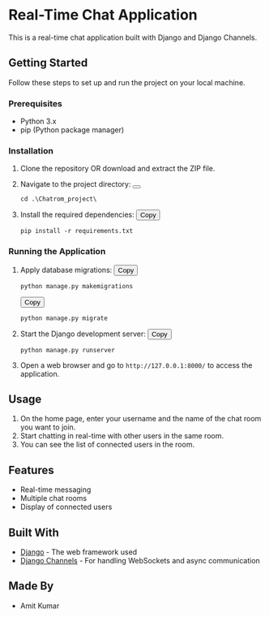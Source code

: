 # Real-Time Chat Application
This is a real-time chat application built with Django and Django Channels.

## Getting Started
Follow these steps to set up and run the project on your local machine.

### Prerequisites
- Python 3.x
- pip (Python package manager)

### Installation
1. Clone the repository 
   OR download and extract the ZIP file.

2. Navigate to the project directory:
   <button class="copy-button" data-clipboard-target="#cd-command"></button>
   <pre><code id="cd-command">cd .\Chatrom_project\</code></pre>

3. Install the required dependencies:
   <button class="copy-button" data-clipboard-target="#pip-install-command">Copy</button>
   <pre><code id="pip-install-command">pip install -r requirements.txt</code></pre>

### Running the Application
1. Apply database migrations:
   <button class="copy-button" data-clipboard-target="#makemigrations-command">Copy</button>
   <pre><code id="makemigrations-command">python manage.py makemigrations</code></pre>
   
   <button class="copy-button" data-clipboard-target="#migrate-command">Copy</button>
   <pre><code id="migrate-command">python manage.py migrate</code></pre>

2. Start the Django development server:
   <button class="copy-button" data-clipboard-target="#runserver-command">Copy</button>
   <pre><code id="runserver-command">python manage.py runserver</code></pre>

3. Open a web browser and go to `http://127.0.0.1:8000/` to access the application.

## Usage
1. On the home page, enter your username and the name of the chat room you want to join.
2. Start chatting in real-time with other users in the same room.
3. You can see the list of connected users in the room.

## Features
- Real-time messaging
- Multiple chat rooms
- Display of connected users

## Built With
- [Django](https://www.djangoproject.com/) - The web framework used
- [Django Channels](https://channels.readthedocs.io/en/latest/) - For handling WebSockets and async communication

## Made By 
- Amit Kumar
